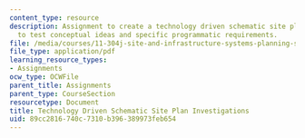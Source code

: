 ```yaml
---
content_type: resource
description: Assignment to create a technology driven schematic site plan investigation
  to test conceptual ideas and specific programmatic requirements.
file: /media/courses/11-304j-site-and-infrastructure-systems-planning-spring-2009/89cc2816740c7310b396389973feb654_MIT11_304js09_assn04.pdf
file_type: application/pdf
learning_resource_types:
- Assignments
ocw_type: OCWFile
parent_title: Assignments
parent_type: CourseSection
resourcetype: Document
title: Technology Driven Schematic Site Plan Investigations
uid: 89cc2816-740c-7310-b396-389973feb654
---
```

